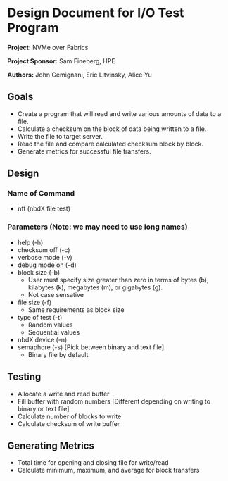 
# Design Document for I/O Test Program

**Project:** NVMe over Fabrics

**Project Sponsor:** Sam Fineberg, HPE

**Authors:** John Gemignani, Eric Litvinsky, Alice Yu

## Goals
* Create a program that will read and write various amounts of data to a file.
* Calculate a checksum on the block of data being written to a file.
* Write the file to target server.
* Read the file and compare calculated checksum block by block.
* Generate metrics for successful file transfers.

## Design
### Name of Command
  * nft (nbdX file test)

### Parameters (Note: we may need to use long names)
  * help (-h)
  * checksum off (-c)
  * verbose mode (-v)
  * debug mode on (-d)
  * block size (-b)
    * User must specify size greater than zero in terms of bytes (b), kilabytes (k), megabytes (m), or gigabytes (g).
    * Not case sensative
  * file size (-f)
    * Same requirements as block size
  * type of test (-t)
    * Random values
    * Sequential values
  * nbdX device (-n)
  * semaphore (-s) [Pick between binary and text file]
    * Binary file by default

## Testing
  * Allocate a write and read buffer
  * Fill buffer with random numbers [Different depending on writing to binary or text file]
  * Calculate number of blocks to write
  * Calculate checksum of write buffer

## Generating Metrics
  * Total time for opening and closing file for write/read
  * Calculate minimum, maximum, and average for block transfers

